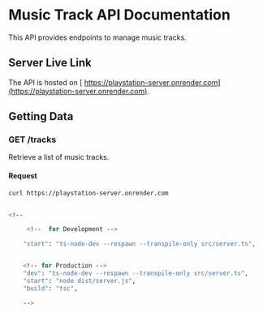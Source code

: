 # Music Track API Documentation

This API provides endpoints to manage music tracks.

## Server Live Link

The API is hosted on [ https://playstation-server.onrender.com](https://playstation-server.onrender.com).

## Getting Data

### GET /tracks

Retrieve a list of music tracks.

#### Request

```bash
curl https://playstation-server.onrender.com


<!--

     <!--  for Development -->

    "start": "ts-node-dev --respawn --transpile-only src/server.ts",


    <!-- for Production -->
    "dev": "ts-node-dev --respawn --transpile-only src/server.ts",
    "start": "node dist/server.js",
    "build": "tsc",

    -->
```
